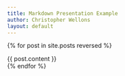 ```yaml
---
title: Markdown Presentation Example
author: Christopher Wellons
layout: default
---
```


{% for post in site.posts reversed %}
<section class="slide">
{{ post.content }}
</section>
{% endfor %}
